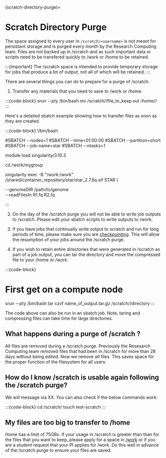 (scratch-directory-purge)=
# Scratch Directory Purge

The space assigned to every user in `/scratch/<username>` is not meant for persistant storage and is purged every month by the Research Computing team. Files are not backed up in /scratch and as such important data or scripts need to be transfered quickly to /work or /home to be retained.

:::{important}
The /scratch space is intended to provide temporary storage for jobs that produce a lot of output, not all of which will be retained.
:::

There are several things you can do to prepare for a purge of /scratch.

1. Transfer any materials that you need to save to /work or /home.

:::{code-block}
srun --pty /bin/bash
mv /scratch/<username>/file_to_keep.out /home/<username>/
:::

Here's a detailed sbatch example showing how to transfer files as soon as they are created.

:::{code-block}
!/bin/bash

#SBATCH --nodes=1
#SBATCH --time=01:00:00
#SBATCH --partition=short
#SBATCH --job-name=star
#SBATCH --ntasks=1

module load singularity/3.10.3

cd /work/mygroup

singularity exec -B "/work:/work" /shared/container_repository/star/star_2.7.8a.sif STAR \

--genomeDIR /path/to/genome \
--readFilesIn R1.fq R2.fq

:::

2. On the day of the /scratch purge you will not be able to write job outputs to /scratch. Please edit your sbatch scripts to write outputs to /work.

3. If you have jobs that continually write output to scratch and run for long periods of time, please make sure you are [checkpointing](https://rc-docs.northeastern.edu/en/latest/best-practices/checkpointing.html). This will allow the resumption of your jobs around the /scratch purge.

4. If you wish to retain entire directories that were generated in /scratch as part of a job output, you can tar the directory and move the compressed file to your /home or /work.

:::{code-block}
# First get on a compute node
srun --pty /bin/bash
tar czvf name_of_output.tar.gz /scratch/<username>/directory
:::

The code above can also be run in an sbatch job. Note, taring and compressing files can take time for large directories.

## What happens during a purge of /scratch ?

All files are removed during a /scratch purge. Previously the Resesarch Computing team removed files that had been in /scratch for more than 28 days without being edited. Now we remove *all* files. This saves space for the proper function of the filesystem for all users.

## How do I know /scratch is usable again following the /scratch purge?

We will message via XX. You can also check if the below commands work:

:::{code-block}
cd /scratch/<username>
touch test-scratch
:::

## My files are too big to transfer to /home

Home has a limit of 75GBs. If your usage in /scratch is greater than than for the files that you want to keep, please apply for a space in [/work](https://bit.ly/NURC-NewStorage) or if you are a student request that your PI applies for /work. Do this well in advance of the /scratch purge to ensure your files are saved.